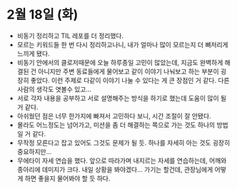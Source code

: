 # 2월 18일 \(화\)

* 비동기 정리하고 TIL 레포를 더 정리했다.
* 모르는 키워드들 한 번 다시 정리하고나니, 내가 얼마나 많이 모르는지 더 뼈저리게 느끼게 됐다.
* 비동기 안에서의 클로저때문에 오늘 하루종일 고민이 많았는데, 지금도 완벽하게 해결된 건 아니지만 주변 동료들에게 물어보고 같이 이야기 나눠보고 하는 부분이 굉장히 좋았다. 이런 주제로 다같이 이야기 나눌 수 있다는 게 큰 장점인 거 같다. 다른 사람의 생각도 엿볼수 있고...
* 서로 각자 내용을 공부하고 서로 설명해주는 방식을 하기로 했는데 도움이 많이 될 거 같다.
* 아쉬웠던 점은 너무 한가지에 빠져서 고민하다 보니, 시간 조절이 잘 안됐다.
* 몰라도 어느정도는 넘어가고, 미션을 좀 더 해결하는 쪽으로 가는 것도 하나의 방법일 거 같다.
* 무작정 모른다고 잡고 있어도 그것도 문제가 될 듯. 하나를 자세히 아는 것도 굉장히 중요하지만...
* 무에타이 자세 연습을 했다. 앞으로 따라가며 내지르는 자세를 연습하는데, 어깨와 종아리에 데미지가 크다. 내일 상황을 봐야겠다... 가기는 할건데, 관장님에게 어떻게 하면 좋을지 물어봐야 할 듯 하다.

